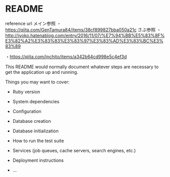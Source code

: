 # README

reference url
メイン参照
・https://qiita.com/GenTamura84/items/38cf899827bba050a21c
さぶ参照
・http://jyoko.hatenablog.com/entry/2016/11/07/%E7%94%BB%E5%83%8F%E3%82%A2%E3%83%83%E3%83%97%E3%83%AD%E3%83%BC%E3%83%89

・https://qiita.com/jnchito/items/a342b64cd998e5c4ef3d


This README would normally document whatever steps are necessary to get the
application up and running.

Things you may want to cover:

* Ruby version

* System dependencies

* Configuration

* Database creation

* Database initialization

* How to run the test suite

* Services (job queues, cache servers, search engines, etc.)

* Deployment instructions

* ...
